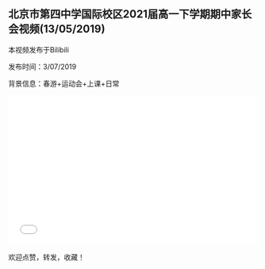 ## 北京市第四中学国际校区2021届高一下学期期中家长会视频(13/05/2019)

本视频发布于Bilibili

发布时间：3/07/2019

背景信息：春游+运动会+上课+日常

<div style="position: relative; padding: 30% 45%;">
<iframe src="//player.bilibili.com/player.html?aid=52173204&bvid=BV124411h7zL&cid=91323168&page=1&as_wide=1&high_quality=1&danmaku=" scrolling="no" border="0" frameborder="no" framespacing="0" allowfullscreen="true" style="position: absolute; width: 100%; height: 100%; left: 0; top: 0;"> </iframe>
</div>

欢迎点赞，转发，收藏！